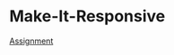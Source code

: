 # Make-It-Responsive
[Assignment](https://github.com/krissmed/Make-It-Responsive/blob/master/See%20it%2C%20Correct%20it%2C%20Now%20Make%20it.pdf)
